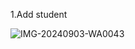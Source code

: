 1.Add student

![IMG-20240903-WA0043](https://github.com/user-attachments/assets/b2e53b68-b85d-4e30-a24b-89722e41aa2c)
